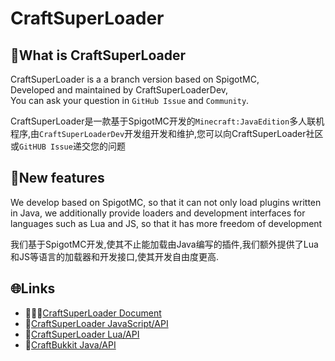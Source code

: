 # CraftSuperLoader

## 🧐What is CraftSuperLoader
CraftSuperLoader is a a branch version based on SpigotMC,
<br>
Developed and maintained by CraftSuperLoaderDev,
<br>
You can ask your question in `GitHub Issue` and `Community`.

CraftSuperLoader是一款基于SpigotMC开发的`Minecraft:JavaEdition`多人联机程序,由`CraftSuperLoaderDev`开发组开发和维护,您可以向CraftSuperLoader社区或`GitHUB Issue`递交您的问题

## 📌New features

We develop based on SpigotMC, so that it can not only load plugins written in Java, we additionally provide loaders and development interfaces for languages such as Lua and JS, so that it has more freedom of development

我们基于SpigotMC开发,使其不止能加载由Java编写的插件,我们额外提供了Lua和JS等语言的加载器和开发接口,使其开发自由度更高.

## 🌐Links

* 👩🏽‍💻[CraftSuperLoader Document](https://craftsuperloaderdev.github.io/CraftSuperLoaderDoc/)
* 🔌[CraftSuperLoader JavaScript/API]()
* 🔌[CraftSuperLoader Lua/API]()
* 🔌[CraftBukkit Java/API](https://bukkit.windit.net/javadoc/)